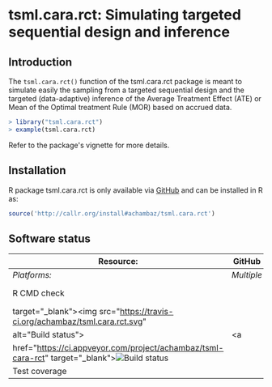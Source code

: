 # tsml.cara.rct: Simulating targeted sequential design and inference 

## Introduction

The  `tsml.cara.rct()`  function of  the  tsml.cara.rct  package is  meant  to
simulate  easily  the sampling  from  a  targeted  sequential design  and  the
targeted (data-adaptive)  inference of the  Average Treatment Effect  (ATE) or
Mean of the Optimal treatment Rule (MOR) based on accrued data.

```r
> library("tsml.cara.rct")
> example(tsml.cara.rct)
```

Refer to the package's vignette for more details.

## Installation 

R       package      tsml.cara.rct       is      only       available      via
[GitHub](https://github.com/achambaz/tsml.cara.rct) and can  be installed in R
as:

```r 
source('http://callr.org/install#achambaz/tsml.cara.rct') 
```




## Software status

| Resource:     | GitHub        | Travis CI      | Appveyor         |
| ------------- | ------------------- | -------------- | ---------------- |
| _Platforms:_  | _Multiple_          | _Linux & OS X_ | _Windows_        |
| R  CMD  check  |  |  <a  href="https://travis-ci.org/achambaz/tsml.cara.rct"
| target="_blank"><img  src="https://travis-ci.org/achambaz/tsml.cara.rct.svg"
| alt="Build                 status"></a>                 |                 <a
| href="https://ci.appveyor.com/project/achambaz/tsml-cara-rct" target="_blank"><img src="https://ci.appveyor.com/api/projects/status/github/achambaz/tsml.cara.rct?svg=true" alt="Build status"></a> |
| Test coverage | | <a href="https://codecov.io/gh/achambaz/tsml.cara.rct" target="_blank"><img src="https://codecov.io/gh/achambaz/tsml.cara.rct/branch/develop/graph/badge.svg" alt="Coverage Status"/></a> | |
